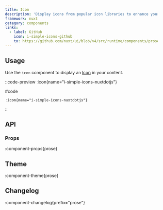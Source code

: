 ```yaml
---
title: Icon
description: 'Display icons from popular icon libraries to enhance your content.'
framework: nuxt
category: components
links:
  - label: GitHub
    icon: i-simple-icons-github
    to: https://github.com/nuxt/ui/blob/v4/src/runtime/components/prose/Icon.vue
---
```


## Usage

Use the `icon` component to display an [Icon](/docs/components/icon) in your content.

::code-preview
:icon{name="i-simple-icons-nuxtdotjs"}

#code

```mdc
:icon{name="i-simple-icons-nuxtdotjs"}
```

::

## API

### Props

:component-props{prose}

## Theme

:component-theme{prose}

## Changelog

:component-changelog{prefix="prose"}
